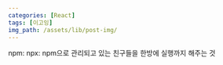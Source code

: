```yaml
---
categories: [React]
tags: [이고잉]
img_path: /assets/lib/post-img/
---
```


npm:
npx: npm으로 관리되고 있는 친구들을 한방에 실행까지 해주는 것
